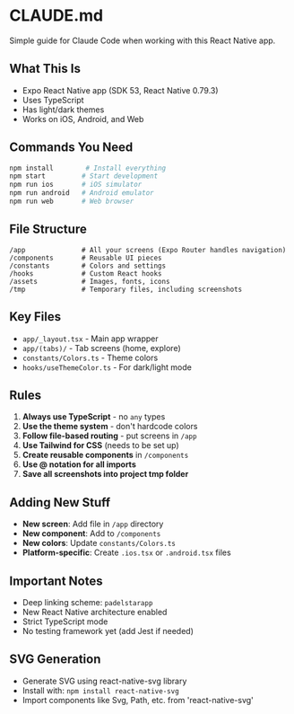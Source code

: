 # CLAUDE.md

Simple guide for Claude Code when working with this React Native app.

## What This Is
- Expo React Native app (SDK 53, React Native 0.79.3)
- Uses TypeScript
- Has light/dark themes
- Works on iOS, Android, and Web

## Commands You Need
```bash
npm install        # Install everything
npm start         # Start development
npm run ios       # iOS simulator
npm run android   # Android emulator
npm run web       # Web browser
```

## File Structure
```
/app              # All your screens (Expo Router handles navigation)
/components       # Reusable UI pieces
/constants        # Colors and settings
/hooks            # Custom React hooks
/assets           # Images, fonts, icons
/tmp              # Temporary files, including screenshots
```

## Key Files
- `app/_layout.tsx` - Main app wrapper
- `app/(tabs)/` - Tab screens (home, explore)
- `constants/Colors.ts` - Theme colors
- `hooks/useThemeColor.ts` - For dark/light mode

## Rules
1. **Always use TypeScript** - no `any` types
2. **Use the theme system** - don't hardcode colors
3. **Follow file-based routing** - put screens in `/app`
4. **Use Tailwind for CSS** (needs to be set up)
5. **Create reusable components** in `/components`
6. **Use @ notation for all imports**
7. **Save all screenshots into project tmp folder**

## Adding New Stuff
- **New screen**: Add file in `/app` directory
- **New component**: Add to `/components`
- **New colors**: Update `constants/Colors.ts`
- **Platform-specific**: Create `.ios.tsx` or `.android.tsx` files

## Important Notes
- Deep linking scheme: `padelstarapp`
- New React Native architecture enabled
- Strict TypeScript mode
- No testing framework yet (add Jest if needed)

## SVG Generation
- Generate SVG using react-native-svg library
- Install with: `npm install react-native-svg`
- Import components like Svg, Path, etc. from 'react-native-svg'